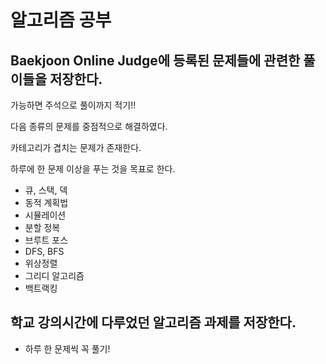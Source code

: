 # 알고리즘 공부

## Baekjoon Online Judge에 등록된 문제들에 관련한 풀이들을 저장한다.

가능하면 주석으로 풀이까지 적기!!

다음 종류의 문제를 중점적으로 해결하였다.

카테고리가 겹치는 문제가 존재한다.

하루에 한 문제 이상을 푸는 것을 목표로 한다.


- 큐, 스택, 덱
- 동적 계획법
- 시뮬레이션
- 분할 정복
- 브루트 포스
- DFS, BFS
- 위상정렬
- 그리디 알고리즘
- 백트랙킹

## 학교 강의시간에 다루었던 알고리즘 과제를 저장한다.
- 하루 한 문제씩 꼭 풀기!
